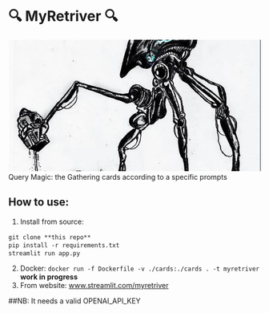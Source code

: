 # 🔍 MyRetriver 🔍
![logo](icon.jpeg)
Query Magic: the Gathering cards according to a specific prompts

## How to use:

1. Install from source:

```
git clone **this repo**
pip install -r requirements.txt
streamlit run app.py
````

2. Docker: ` docker run -f Dockerfile -v ./cards:./cards . -t myretriver ` **work in progress**
3. From website:
   www.streamlit.com/myretriver

##NB:
It needs a valid OPENAI_API_KEY